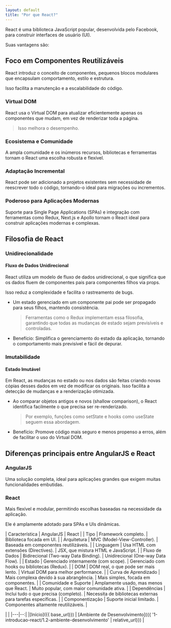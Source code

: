 ```yaml
---
layout: default
title: "Por que React?"
---
```


React é uma biblioteca JavaScript popular, desenvolvida pelo Facebook, para construir interfaces de usuário (UI).

Suas vantagens são:

## Foco em Componentes Reutilizáveis

React introduz o conceito de componentes, pequenos blocos modulares que encapsulam comportamento, estilo e estrutura.

Isso facilita a manutenção e a escalabilidade do código.

### Virtual DOM

React usa o Virtual DOM para atualizar eficientemente apenas os componentes que mudam, em vez de renderizar toda a página.

> Isso melhora o desempenho.

### Ecosistema e Comunidade

A ampla comunidade e os inúmeros recursos, bibliotecas e ferramentas tornam o React uma escolha robusta e flexível.

### Adaptação Incremental

React pode ser adicionado a projetos existentes sem necessidade de reescrever todo o código, tornando-o ideal para migrações ou incrementos.

### Poderoso para Aplicações Modernas

Suporte para Single Page Applications (SPAs) e integração com ferramentas como Redux, Next.js e Apollo tornam o React ideal para construir aplicações modernas e complexas.

## Filosofia de React

### Unidirecionalidade

#### Fluxo de Dados Unidirecional

React utiliza um modelo de fluxo de dados unidirecional, o que significa que os dados fluem de componentes pais para componentes filhos via props.

Isso reduz a complexidade e facilita o rastreamento de bugs.

* Um estado gerenciado em um componente pai pode ser propagado para seus filhos, mantendo consistência.
  > Ferramentas como o Redux implementam essa filosofia, garantindo que todas as mudanças de estado sejam previsíveis e controladas.
* Benefício: Simplifica o gerenciamento do estado da aplicação, tornando o comportamento mais previsível e fácil de depurar.

### Imutabilidade

#### Estado Imutável

Em React, as mudanças no estado ou nos dados são feitas criando novas cópias desses dados em vez de modificar os originais. Isso facilita a detecção de mudanças e a renderização otimizada.

* Ao comparar objetos antigos e novos (shallow comparison), o React identifica facilmente o que precisa ser re-renderizado.
  > Por exemplo, funções como setState e hooks como useState seguem essa abordagem.
* Benefício: Promove código mais seguro e menos propenso a erros, além de facilitar o uso do Virtual DOM.

## Diferenças principais entre AngularJS e React

### AngularJS

Uma solução completa, ideal para aplicações grandes que exigem muitas funcionalidades embutidas.

### React

Mais flexível e modular, permitindo escolhas baseadas na necessidade da aplicação.

Ele é amplamente adotado para SPAs e UIs dinâmicas.

| Característica        | AngularJS                                | React                                                       |
| Tipo                  | Framework completo.                      | Biblioteca focada em UI.                                    |
| Arquitetura           | MVC (Model-View-Controller).             | Baseada em componentes reutilizáveis.                       |
| Linguagem             | Usa HTML com extensões (Directives).     | JSX, que mistura HTML e JavaScript.                         |
| Fluxo de Dados        | Bidirecional (Two-way Data Binding).     | Unidirecional (One-way Data Flow).                          |
| Estado                | Gerenciado internamente (com scope).     | Gerenciado com hooks ou bibliotecas (Redux).                |
| DOM                   | DOM real, o que pode ser mais lento.     | Virtual DOM para melhor performance.                        |
| Curva de Aprendizado  | Mais complexa devido à sua abrangência.  | Mais simples, focada em componentes.                        |
| Comunidade e Suporte  | Amplamente usado, mas menos que React.   | Muito popular, com maior comunidade ativa.                  |
| Dependências          | Inclui tudo o que precisa (completo).    | Necessita de bibliotecas externas para tarefas específicas. |
| Componentização       | Suporte inicial limitado.                | Componentes altamente reutilizáveis.                        |

| |
|---|--:|
|[Início]({{ base_url}}) | [Ambiente de Desenvolvimento]({{ '1-introducao-react/1.2-ambiente-desenvolvimento' | relative_url}}) |

